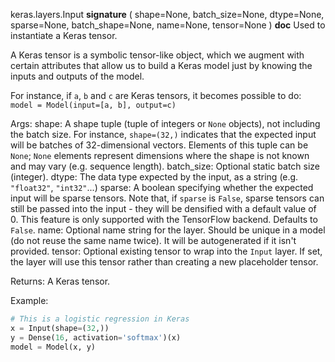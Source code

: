 keras.layers.Input
__signature__
(
  shape=None,
  batch_size=None,
  dtype=None,
  sparse=None,
  batch_shape=None,
  name=None,
  tensor=None
)
__doc__
Used to instantiate a Keras tensor.

A Keras tensor is a symbolic tensor-like object, which we augment with
certain attributes that allow us to build a Keras model just by knowing the
inputs and outputs of the model.

For instance, if `a`, `b` and `c` are Keras tensors,
it becomes possible to do:
`model = Model(input=[a, b], output=c)`

Args:
    shape: A shape tuple (tuple of integers or `None` objects),
        not including the batch size.
        For instance, `shape=(32,)` indicates that the expected input
        will be batches of 32-dimensional vectors. Elements of this tuple
        can be `None`; `None` elements represent dimensions where the shape
        is not known and may vary (e.g. sequence length).
    batch_size: Optional static batch size (integer).
    dtype: The data type expected by the input, as a string
        (e.g. `"float32"`, `"int32"`...)
    sparse: A boolean specifying whether the expected input will be sparse
        tensors. Note that, if `sparse` is `False`, sparse tensors can still
        be passed into the input - they will be densified with a default
        value of 0. This feature is only supported with the TensorFlow
        backend. Defaults to `False`.
    name: Optional name string for the layer.
        Should be unique in a model (do not reuse the same name twice).
        It will be autogenerated if it isn't provided.
    tensor: Optional existing tensor to wrap into the `Input` layer.
        If set, the layer will use this tensor rather
        than creating a new placeholder tensor.

Returns:
  A Keras tensor.

Example:

```python
# This is a logistic regression in Keras
x = Input(shape=(32,))
y = Dense(16, activation='softmax')(x)
model = Model(x, y)
```
